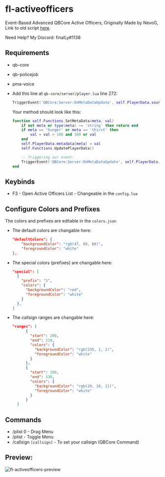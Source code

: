# fl-activeofficers
Event-Based Advanced QBCore Active Officers,
Originally Made by NevoG,
Link to old script [here](https://forum.cfx.re/t/release-fivem-advanced-active-officers/1798459).

Need Help? My Discord: finalLy#1138

## Requirements
- qb-core
- qb-policejob
- pma-voice

- Add this line at `qb-core/server/player.lua` line 272:

    ```lua
    TriggerEvent('QBCore:Server:OnMetaDataUpdate', self.PlayerData.source, meta, val)
    ```
    
    Your method should look like this:
    
    ```lua
    function self.Functions.SetMetaData(meta, val)
        if not meta or type(meta) ~= 'string' then return end
        if meta == 'hunger' or meta == 'thirst' then
            val = val > 100 and 100 or val
        end
        self.PlayerData.metadata[meta] = val
        self.Functions.UpdatePlayerData()
    
        -- Triggering our event:
        TriggerEvent('QBCore:Server:OnMetaDataUpdate', self.PlayerData.source, meta, val)
    end
    ```

## Keybinds
- F3 - Open Active Officers List - Changeable in the `config.lua`

## Configure Colors and Prefixes

The colors and prefixes are editable in the `colors.json`

- The default colors are changable here:
  ```json  
  "defaultColors": {
      "backgroundColor": "rgb(47, 69, 86)",
      "foregroundColor": "white"
  },
  ```
- The special colors (prefixes) are changable here:
  ```json
  "special": [
    {
      "prefix": "S",
      "colors": {
        "backgroundColor": "red",
        "foregroundColor": "white"
      }
    },
  ]
  ```
- The callsign ranges are changable here:
  ```json
  "ranges": [
        {
          "start": 200,
          "end": 210,
          "colors": {
            "backgroundColor": "rgb(235, 1, 2)",
            "foregroundColor": "white"
          }
        },
        {
          "start": 300,
          "end": 330,
          "colors": {
            "backgroundColor": "rgb(20, 10, 11)",
            "foregroundColor": "white"
          }
        }
    ]
  ```

## Commands
- /plist 0 - Drag Menu
- /plist - Toggle Menu
- /callsign `[callsign]` - To set your callsign (QBCore Command)

## Preview:

![fl-activeofficers-preview](https://github.com/finalLy134/fl-activeofficers/assets/60448180/f9345bbf-a1d7-4929-92ad-e4490b4b69c9)
